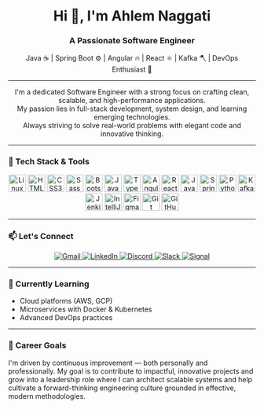 <h1 align="center">Hi 👋, I'm Ahlem Naggati</h1>
<h3 align="center">A Passionate Software Engineer</h3>
<p align="center">Java ☕ | Spring Boot ⚙️ | Angular 🔥 | React ⚛️ | Kafka 🪓 | DevOps Enthusiast 🚀</p>

---

<p align="center">
  I'm a dedicated Software Engineer with a strong focus on crafting clean, scalable, and high-performance applications.<br>
  My passion lies in full-stack development, system design, and learning emerging technologies.<br>
  Always striving to solve real-world problems with elegant code and innovative thinking.
</p>

---

### 🚀 Tech Stack & Tools

<div align="center">
  <img src="https://cdn.jsdelivr.net/gh/devicons/devicon/icons/linux/linux-original.svg" height="35" alt="Linux" />
  <img src="https://cdn.jsdelivr.net/gh/devicons/devicon/icons/html5/html5-original.svg" height="35" alt="HTML5" />
  <img src="https://cdn.jsdelivr.net/gh/devicons/devicon/icons/css3/css3-original.svg" height="35" alt="CSS3" />
  <img src="https://cdn.jsdelivr.net/gh/devicons/devicon/icons/sass/sass-original.svg" height="35" alt="Sass" />
  <img src="https://cdn.jsdelivr.net/gh/devicons/devicon/icons/bootstrap/bootstrap-original.svg" height="35" alt="Bootstrap" />
  <img src="https://cdn.jsdelivr.net/gh/devicons/devicon/icons/javascript/javascript-original.svg" height="35" alt="JavaScript" />
  <img src="https://cdn.jsdelivr.net/gh/devicons/devicon/icons/typescript/typescript-original.svg" height="35" alt="TypeScript" />
  <img src="https://cdn.jsdelivr.net/gh/devicons/devicon/icons/angularjs/angularjs-original.svg" height="35" alt="Angular" />
  <img src="https://cdn.jsdelivr.net/gh/devicons/devicon/icons/react/react-original.svg" height="35" alt="React" />
  <img src="https://cdn.jsdelivr.net/gh/devicons/devicon/icons/java/java-original.svg" height="35" alt="Java" />
  <img src="https://cdn.jsdelivr.net/gh/devicons/devicon/icons/spring/spring-original.svg" height="35" alt="Spring Boot" />
  <img src="https://cdn.jsdelivr.net/gh/devicons/devicon/icons/python/python-original.svg" height="35" alt="Python" />
  <img src="https://cdn.jsdelivr.net/gh/devicons/devicon/icons/apachekafka/apachekafka-original.svg" height="35" alt="Kafka" />
  <img src="https://cdn.jsdelivr.net/gh/devicons/devicon/icons/jenkins/jenkins-line.svg" height="35" alt="Jenkins" />
  <img src="https://cdn.jsdelivr.net/gh/devicons/devicon/icons/intellij/intellij-original.svg" height="35" alt="IntelliJ" />
  <img src="https://cdn.jsdelivr.net/gh/devicons/devicon/icons/figma/figma-original.svg" height="35" alt="Figma" />
  <img src="https://cdn.jsdelivr.net/gh/devicons/devicon/icons/git/git-original.svg" height="35" alt="Git" />
  <img src="https://cdn.jsdelivr.net/gh/devicons/devicon/icons/github/github-original.svg" height="35" alt="GitHub" />
</div>

---

### 📫 Let's Connect

<div align="center">
  <a href="mailto:ahlemnagati@gmail.com">
    <img src="https://img.shields.io/static/v1?message=Gmail&logo=gmail&label=&color=D14836&logoColor=white&labelColor=&style=for-the-badge" alt="Gmail" />
  </a>
  <a href="https://tn.linkedin.com/in/ahlem-naggati">
    <img src="https://img.shields.io/static/v1?message=LinkedIn&logo=linkedin&label=&color=0077B5&logoColor=white&labelColor=&style=for-the-badge" alt="LinkedIn" />
  </a>
  <a href="#">
    <img src="https://img.shields.io/static/v1?message=Discord&logo=discord&label=&color=7289DA&logoColor=white&labelColor=&style=for-the-badge" alt="Discord" />
  </a>
  <a href="#">
    <img src="https://img.shields.io/static/v1?message=Slack&logo=slack&label=&color=4A154B&logoColor=white&labelColor=&style=for-the-badge" alt="Slack" />
  </a>
  <a href="#">
    <img src="https://img.shields.io/static/v1?message=Signal&logo=signal&label=&color=039BE5&logoColor=white&labelColor=&style=for-the-badge" alt="Signal" />
  </a>
</div>

---

### 🌱 Currently Learning
- Cloud platforms (AWS, GCP)
- Microservices with Docker & Kubernetes
- Advanced DevOps practices

---

### 🎯 Career Goals

I'm driven by continuous improvement — both personally and professionally.
My goal is to contribute to impactful, innovative projects and grow into a leadership role where I can architect scalable systems and help cultivate a forward-thinking engineering culture grounded in effective, modern methodologies.

